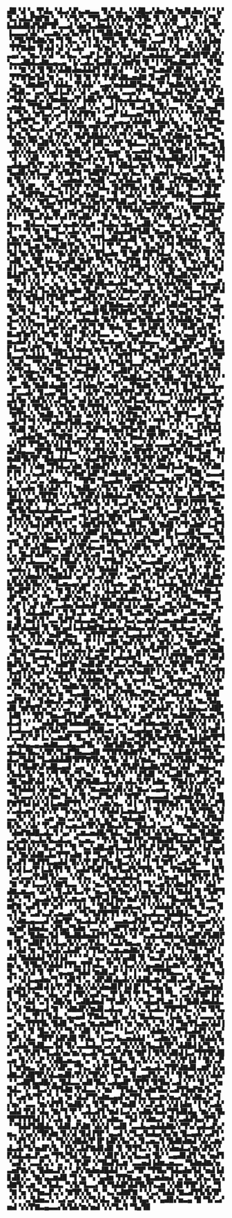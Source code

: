 ▟█▝▟▝▄▝▛▟▄▝▟▃▞▟▚▃▅▃▃▝▊▞▚▟▃▝▞▟█▃▞▟▅▞▆▝▆▟▊▟▅▞▞▝▐▞▜▃▚▟▃▛▇▛▇▝▄▝▝▞▜▞▚▝▜▜▃▟▜▞▛▟▇▞▜▜▙▝▊▝▞▟▊▝▚▝▇▝▐▞▜▞▙▟▟▟▉▟▜▟▛▜▛▃▃▟▝▟▅▜▃▟▆▟▞▞▅▝▟▝▆▜▅▞▝▞▛▞▚▃▟▞▞▝▐▞▜▛▐▃▃▃▞▟▞▝▃▃▆▞▃▞▙▞▛▛▐▝▜▟▉▟▆▝▉▟▝▟▄▝▃▟▞▝▆▜▝▞▚▞▞▜▄▝▞▝▞▜▙▜▜▟▇▞▆▝▜▝▉▃▝▃▜▝▊▞▜▜▃▜▛▝▆▟▆▝▃▃▟▝▊▜▝▝▃▝▊▟▐▟▆▝▛▛▇▟▆▝▊▟▟▝▟▝▞▃▙▞▝▝▜▞▆▞▚▝▛▃▝▝▉▟▟▞▄▃▚▜▄▃▜▞▞▟▉▝▟▃▄▞▃▝▆▃▚▞▟▝▚▞▙▃▝▃▄▛▐▃▜▟▚▜▄▟▐▟▚▃▆▟▟▟▃▞▚▟▉▟▉▜▛▟▛▞▚▃▃▟█▟▃▟▇▃▄▃▄▝▐▞▃▟▃▜▄▟▉▃▞▟▆▛▇▝▉▝▐▝▟▜▅▟▇▃▟▞▃▝▊▜▙▝▝▝▇▝▟▝█▝▉▞▟▟▉▟▅▟▟▟▜▝▟▝▊▟▝▝▐▞▆▝▜▃▆▟▛▟▊▞▜▝▃▝▅▞▆▝▛▛▇▜▅▜▟▝▆▝▃▝▐▝▇▝▇▝▛▝▛▟▛▟▇▃▅▟▇▝▊▃▆▜▝▜▛▟▟▞▝▃▚▞▅▝▅▃▝▟▆▟▇▜▝▟▟▟▃▝▛▟▟▞▝▃▄▞▅▟▟▟▉▜▅▟▄▝▛▝▆▟▇▞▙▜▞▜▝▟▃▞▜▟▊▃▝▃▄▜▃▟▐▃▛▞▝▟▝▃▅▝▛▞▄▝▃▃▄▜▚▝▜▟▄▟▟▝▆▟▄▜▛▝█▜▝▟▞▜▟▞▄▃▛▃▚▜▅▟▆▃▞▛▐▟█▞▛▝▜▜▙▃▟▃▙▃▅▝▄▞▚▝▇▟▞▟▛▃▙▝▚▟▆▃▅▟▄▝▜▜▙▟▊▃▞▜▞▞▃▟▝▞▃▝▄▟▐▝▞▝▊▃▟▝▉▝▉▞▃▃▝▝▇▞▅▞▄▃▛▜▞▝▜▞▚▝▆▜▃▞▃▞▜▝▛▟▜▛▇▝▝▃▄▛▐▟▃▃▅▞▜▜▜▝▞▞▝▞▝▝▇▜▚▞▛▜▜▃▆▜▛▜▃▝▉▞▝▃▞▟▟▟▞▝▝▟▃▟▝▃▄▃▞▟▟▟▆▝▟▟▄▜▄▝▃▝▐▞▞▜▛▜▅▜▞▝▅▞▙▃▟▝▃▞▚▃▜▝▜▜▞▜▛▞▚▜▛▝▟▜▝▃▜▝▃▟▛▝▃▜▟▝▊▃▙▜▝▜▅▟▄▜▃▜▄▞▄▝▟▝▛▟▚▝█▟▜▟█▟▟▞▞▞▜▝▞▜▙▛▇▃▚▞▛▟▇▟▅▝▆▃▛▜▄▝▝▟▇▞▞▜▚▟▉▜▞▞▅▞▞▝▅▛▐▟▊▃▚▜▛▝█▟▃▃▚▟▟▝▛▜▞▛▐▟▝▟▅▃▅▝█▃▟▞▞▟▃▞▛▞▄▞▅▝▆▟▊▞▟▝▃▞▆▃▄▞▚▞▃▃▅▟▞▝▉▝█▟▇▝▚▜▝▝▚▟▚▜▝▟▝▝▞▟▊▝▝▝▛▝▝▜▞▜▃▟▚▞▅▝▛▜▃▝▊▟▇▟▟▝▇▟▄▟█▟▛▟▐▝▉▃▝▜▜▃▟▟▄▟▜▞▛▃▜▟▞▞▜▛▇▞▝▝▅▞▃▜▝▟█▟▃▞▆▞▙▝▞▟▅▝▛▟▞▃▟▟▛▝▟▜▄▟▉▞▆▜▃▃▛▝▅▜▙▛▇▝▜▟█▜▛▟▄▞▄▞▙▃▜▃▝▃▅▟▐▃▚▃▄▝▚▞▆▝▝▛▇▝▉▞▞▝▝▝▛▃▝▞▃▟▅▟▞▝▆▟█▝▃▞▅▜▟▃▆▝▝▟█▞▝▃▛▛▇▟▇▞▄▜▅▝▚▝▚▝▊▟▛▃▝▞▜▃▞▜▜▞▛▝▛▞▜▟▃▝▉▟▜▜▙▞▟▝▊▟▊▃▙▜▝▝▉▃▜▝▉▜▛▃▙▝▜▟▛▛▇▃▙▃▜▝▐▞▚▞▆▟▊▃▝▝▊▝▚▟▞▟▝▃▜▞▃▞▜▟▇▞▙▃▃▟█▟▅▜▄▜▞▝▞▝▇▜▃▞▆▜▜▟▜▃▚▜▅▜▞▜▜▟▊▃▟▝▆▃▆▟▞▃▄▝▝▝▉▃▃▟▄▃▚▃▞▞▛▟▆▃▙▝▛▜▄▞▝▃▞▃▛▜▜▟▝▟▚▝▊▜▜▟▟▞▆▜▚▜▛▝▞▞▄▝█▛▐▟▟▟▛▛▐▝▝▝▊▃▛▟▄▜▚▟▐▜▚▟█▞▝▝█▝▇▞▅▃▝▞▙▃▝▞▛▟▊▃▟▝▊▝▆▟▄▜▃▞▆▃▃▝▉▟▃▃▚▃▃▞▄▃▆▞▟▃▆▝▜▃▙▃▚▟▅▝▃▟▉▞▚▃▝▟▃▞▞▃▅▃▚▟▉▞▟▝▝▝▜▝▇▝▆▝▜▃▞▃▙▞▄▜▝▝▐▝▛▟▄▟▟▜▜▟▉▝▆▃▅▞▚▞▛▝▅▞▝▃▟▜▃▞▆▞▛▃▚▟▊▜▅▟▃▝▞▜▄▝▃▜▜▜▃▟▉▟▃▟█▝▅▝▊▝▛▟▜▝█▟▟▟▃▝▟▝▄▜▛▜▜▝▜▃▆▝▆▞▛▟▊▜▚▞▙▝▆▝▐▝▛▝▚▟▃▝▄▝▊▃▜▟▝▜▝▜▞▜▟▞▄▃▝▞▛▜▟▝▇▞▙▜▛▝▝▝▇▞▟▜▚▞▞▝█▜▄▟▅▝█▝▇▛▐▜▛▜▟▃▞▝▆▞▆▞▞▝▉▝▞▜▚▟█▝▄▝█▛▐▟▃▞▃▟█▝▇▟▛▝▜▞▆▝▅▃▛▛▇▝▜▝▞▟▇▜▞▝█▝▅▞▃▜▟▝▚▟▐▝▚▃▙▞▜▝▆▝▉▟▚▟█▟▝▞▞▝▄▝▐▝▟▞▛▜▅▜▝▞▟▝█▞▄▝▅▟▟▞▛▝▊▟█▟▟▜▚▝▇▝▛▝▛▃▝▞▆▝▅▟▚▜▛▞▛▞▞▟▃▞▛▞▙▃▚▝▇▜▄▟▉▞▆▞▞▞▙▝▃▝▛▟▝▞▟▝▃▝▄▝▚▝▅▝▆▜▛▟█▃▆▃▟▟▝▜▄▞▜▃▜▞▟▟▞▛▇▟▝▃▆▃▃▟▚▟▆▃▞▃▛▞▜▃▜▞▙▜▄▟▆▝█▃▛▝▚▃▞▞▆▟▄▞▃▃▙▝▊▞▃▜▟▞▜▃▃▜▝▟▛▟▜▞▟▝▆▜▙▟▐▜▜▟▛▝▚▃▟▟▜▞▛▞▙▞▟▃▞▃▞▟▛▟▚▞▆▝▜▝▟▟▄▟▟▜▚▃▅▞▟▃▝▜▝▞▃▜▃▝▛▝▛▃▞▞▜▞▄▛▇▟▅▃▆▞▄▟▚▟▜▝▐▟▉▟▆▝▃▜▄▝▄▟▄▝█▞▜▝▟▃▝▜▝▝▅▞▅▜▜▃▅▟▊▜▙▜▜▟▇▜▟▝▇▟▞▃▟▝▆▝▅▟▜▝█▃▚▝▜▜▃▞▙▜▄▝▝▜▟▟▚▞▄▝▄▟▅▃▙▝▇▞▛▝▟▃▅▜▅▜▙▟▅▝▟▜▟▟█▞▆▞▝▜▜▝▜▃▝▞▞▞▜▜▝▃▙▜▞▃▆▝▟▞▜▝▉▝▇▟▄▝▉▃▝▛▐▟▛▟▝▞▞▝▉▟▛▃▙▜▙▝▇▃▆▜▅▜▚▝▆▜▅▝▟▟▝▝▉▞▟▜▃▃▝▃▝▞▆▃▆▜▙▜▃▜▅▝▆▞▄▃▙▜▟▝▅▝▅▃▟▟▚▝▞▜▄▃▚▝▟▟▝▟▚▝▅▞▆▃▆▃▄▞▄▜▚▟▄▃▃▝▝▟▊▝▆▜▛▃▞▝▉▞▅▛▐▃▅▞▟▜▚▝▊▟▄▃▜▞▅▟▄▞▅▞▆▝▟▜▃▜▄▃▛▃▛▝▅▞▃▟▇▜▛▝▚▃▅▜▙▟▉▃▃▞▅▟▟▟▄▝▜▜▟▃▙▟▃▞▚▝▄▝▞▝▇▜▜▝▝▜▄▝▉▟▟▝▊▞▃▟▜▝▚▞▞▜▛▞▙▟▚▃▝▜▚▞▟▜▙▃▜▝▟▃▙▜▄▝▃▜▜▟▞▜▃▃▛▞▜▜▝▃▟▞▃▛▐▟▞▜▚▞▙▞▞▜▚▟▄▃▚▛▇▝▜▃▝▟▅▃▛▜▛▞▚▞▃▟▉▛▐▞▚▃▚▃▜▜▞▝▟▞▙▞▃▜▞▜▜▟▆▝▚▜▙▞▆▝▝▜▙▞▚▞▃▞▛▛▐▝▃▝▛▞▆▟█▟▃▟▚▞▜▟▉▃▞▜▜▝█▞▛▞▞▝▝▃▃▜▙▝▇▟▊▟▄▟▇▝▃▟▐▟▅▞▛▃▆▟▝▃▝▛▇▟▆▝▛▃▜▝▜▝█▝█▟▃▜▟▃▄▃▛▃▃▟▞▝▊▃▄▞▜▟▝▃▝▝▟▞▛▝▅▞▟▟▜▜▚▟▚▟▚▝▟▃▛▞▃▜▜▝▟▃▃▟▞▃▙▜▅▝▟▟▜▞▞▃▛▜▄▞▚▟▐▞▅▜▝▞▄▞▙▟▜▃▄▜▟▃▄▃▞▝▟▟▟▟▜▟▛▃▙▞▜▟▄▛▐▝█▜▟▞▝▞▜▞▆▝▉▞▜▜▜▟▝▝▞▞▆▟▆▞▅▝▐▝▚▝▟▝▞▞▄▝▐▞▅▞▛▝▇▜▜▃▚▝▆▟▉▃▜▝▉▃▙▝▟▞▛▞▜▝▚▜▞▛▇▃▜▝▞▝▞▜▃▜▛▜▃▃▄▜▄▝▟▃▟▞▜▝▜▝▞▜▚▟▅▟▜▟▉▃▅▞▟▝▐▞▝▟▞▜▛▟▆▝▝▜▜▝▃▜▚▝▃▝▄▞▙▃▙▝▉▟▉▝▉▞▝▃▟▞▚▞▟▝▞▃▜▟▛▜▅▜▙▟▜▜▅▜▞▟▉▜▄▃▚▞▃▝▝▃▙▜▜▟▟▝▝▃▟▟▅▜▙▞▝▛▇▛▇▝▃▃▛▟▃▃▝▃▜▞▞▜▅▟▃▜▛▞▛▞▃▝▊▜▅▃▛▝▝▃▞▃▚▜▟▝▛▜▅▜▞▟▐▝▊▜▜▞▞▝▅▜▝▞▆▝▇▝▄▃▞▟▞▃▃▃▟▞▚▛▇▃▟▞▆▜▝▟▛▟▄▃▃▜▛▜▙▝▜▜▜▃▞▝▛▟▜▜▞▟▞▝▅▞▟▛▇▜▚▞▞▜▄▜▛▟▐▝▜▃▆▝▜▟▆▟▉▜▙▜▛▝█▟▄▟▟▃▃▝▞▟▄▟▜▛▇▜▞▟▇▝▉▟▜▛▐▟▛▞▝▃▝▜▛▟▟▜▃▝▐▟▅▃▜▝▞▟▆▝▜▜▟▃▞▟▆▝▊▟▇▟▜▝▞▝▞▞▜▝▇▞▞▟▇▟▜▃▙▜▄▃▝▞▛▟▇▛▐▜▝▃▚▃▟▞▛▝▝▞▆▜▅▛▐▟▛▝▊▟▇▟▉▃▜▞▚▞▛▃▃▝▝▃▃▞▜▟█▝▄▃▃▟▞▝▄▞▞▃▞▃▝▟▆▃▟▃▝▝▜▛▇▝▜▃▄▟▅▝▛▃▟▟▜▟▃▟▇▟▞▛▐▝▅▟▚▃▄▃▝▟▃▞▄▟▅▝▉▞▟▟▚▝▐▝▆▟█▃▞▞▜▞▅▝▞▟█▜▙▜▃▝▅▝▟▝▅▝▐▞▜▞▝▜▞▜▜▟▐▝▞▝▄▜▛▛▇▝▞▞▙▞▛▟▛▟▐▟▇▟▟▃▆▝▉▞▙▞▅▟▚▞▟▃▃▜▃▟▅▜▃▟▅▟▛▜▚▜▛▞▝▜▜▞▃▞▃▟▅▜▜▞▙▝▟▝▊▃▟▝▅▝▆▝▐▟▝▞▃▜▛▟▐▜▜▜▝▜▅▜▅▜▙▜▄▟▄▟▃▟▅▃▙▝▝▜▚▃▟▝▄▝▄▞▄▟▜▞▅▞▛▝█▝▃▃▛▃▞▟▅▛▇▝▇▞▅▜▃▛▇▝▅▞▄▟▆▝▃▃▆▝▜▞▄▟▜▝█▛▇▝▐▃▃▟▉▞▞▝▛▃▅▞▜▝▄▜▞▞▃▞▜▟▝▞▞▞▙▟▐▟▜▝▊▜▝▃▝▟▇▜▟▜▜▞▛▝▚▟▊▜▃▝█▝▇▟█▝▞▜▚▟▆▛▐▃▛▜▚▞▄▝▚▃▞▞▄▃▜▞▃▜▟▃▞▟▇▛▐▃▜▟▇▃▙▜▟▞▞▟█▝▐▛▐▃▃▟▊▜▃▃▃▜▟▃▄▞▚▛▐▜▝▟▇▟▜▟▝▞▞▟▛▃▃▜▜▟▄▃▙▝▞▃▟▜▄▃▟▝▜▝▃▞▞▛▇▝▜▃▃▜▟▝▚▞▛▃▙▜▙▃▃▝▃▟▚▜▛▟▄▃▆▝▚▜▄▝▞▟▉▜▅▝▛▝▄▞▅▜▜▟▛▟▉▃▞▟▅▞▃▝▇▃▛▟▟▜▚▃▚▟▛▞▅▜▞▃▆▝▝▜▝▟▛▜▞▃▞▞▄▝▃▞▝▞▝▟▅▞▛▟▞▟▃▜▞▞▛▃▙▃▃▃▚▛▐▜▙▟▚▝▛▞▟▝▛▜▙▟▝▞▄▝▅▃▄▟▊▃▞▞▞▛▐▞▝▝▟▞▙▞▃▟▟▃▚▝█▜▟▜▅▝▄▜▛▃▚▜▟▝▇▟▟▟▝▝▆▞▛▃▅▝▅▟▛▟▚▃▟▝▊▞▝▛▐▟▝▝▄▞▞▟▅▟▞▞▆▟█▟▟▝▄▞▚▞▃▟▚▜▛▞▝▃▅▟▜▝▞▜▟▝▃▞▆▝▟▜▝▟▊▟▆▞▙▜▟▞▙▜▙▞▞▝▜▃▅▃▄▞▄▟▝▃▚▜▜▃▅▃▝▟▄▝▛▝▐▃▙▟▄▝█▟▞▞▛▟█▃▙▜▚▟▛▛▐▞▝▞▚▝▇▝▊▞▟▜▃▝▞▝▟▃▙▞▄▟▉▞▞▜▞▃▝▃▛▟▜▟▝▟▅▟▇▃▙▟▛▝▆▞▚▞▝▜▄▃▚▟▛▞▆▞▞▞▛▟▟▞▚▟▟▃▅▃▜▟▃▟▝▝▚▞▞▜▙▃▝▝▊▃▟▞▄▛▐▝▄▛▐▞▛▃▃▟▅▞▙▟▅▟▛▝█▟▉▟▚▟▐▞▄▟▆▝▃▞▜▃▜▟▟▝▜▜▅▝▜▃▟▝▊▝▟▟▃▟▆▟▝▃▜▝▊▃▙▝▟▃▛▞▄▝▉▝▜▃▆▞▜▞▆▟▛▜▞▝▃▟▉▃▆▃▛▝▃▝█▝▅▟▚▜▝▃▃▜▟▜▚▟▃▃▆▞▜▃▆▞▞▜▃▞▄▃▆▟▚▃▅▃▅▟▉▃▆▝▆▜▚▟▉▟▛▟▄▟▟▝▉▝▇▞▄▟▐▃▙▟▆▛▇▃▙▟▄▞▆▟▄▃▚▟▞▃▄▝█▃▙▃▅▝▃▝▐▜▃▃▙▞▚▝▇▜▞▝▅▟▛▜▅▃▝▝▅▜▜▜▚▟▛▃▜▃▄▟▄▟▞▞▜▟▚▝▅▝▇▃▛▝▆▟▉▝▊▜▃▝▞▟▞▟▇▞▅▛▇▟▃▝▛▝▐▝▄▟▇▝▅▟▚▜▞▝▄▝▆▜▞▃▞▝▇▟▆▜▛▟▄▝▝▟▄▞▛▃▅▃▃▃▚▜▝▃▚▟▃▜▞▃▆▟▐▞▜▞▄▝▄▜▅▜▟▜▜▝▃▞▆▝▛▃▅▞▅▟▉▞▜▃▜▝▜▃▅▟▄▝▐▜▚▜▞▞▟▃▆▜▅▝▄▟▄▟▅▜▝▝▅▃▞▞▟▜▜▜▅▞▛▜▝▟▊▟▇▟▜▞▆▝▚▃▙▝▚▟▇▜▛▝▅▟▊▟▛▃▛▟▃▞▃▛▇▃▙▞▙▞▃▜▛▟▛▜▝▜▚▞▃▞▜▃▅▜▚▜▄▟▝▞▟▟▄▟▜▝▇▟▆▟▇▝▛▃▆▞▆▞▅▟▉▛▐▝▅▞▅▝▛▃▝▞▜▞▅▜▜▞▟▟▝▟▚▝▃▝▅▃▜▟▞▝▟▞▟▟▅▞▙▃▛▝▄▝▄▃▟▝▆▃▞▝█▃▅▃▄▜▜▝▞▞▟▞▄▜▜▞▃▜▜▟▜▃▚▝▅▟▇▞▆▞▟▜▄▜▞▜▄▝▇▝▄▝▝▝▅▟▞▝▄▜▞▝▛▜▛▞▚▝▄▃▚▃▝▝▛▞▚▞▙▞▅▝▜▃▄▟▊▃▚▝▐▃▛▞▜▜▙▃▜▛▇▃▚▟▜▟▃▟▉▝▝▝▇▟▊▃▟▜▛▟▝▝▊▟▅▃▛▃▆▞▃▜▛▟▆▞▞▜▞▞▝▞▝▝▚▞▆▝▛▃▃▝▟▝▅▝▆▃▜▟▄▟▉▝▆▛▇▜▚▞▚▞▞▃▞▝▝▟▛▝▄▛▐▝▟▜▄▞▝▝█▞▚▟▟▟▚▝▐▞▟▟▄▃▞▟█▛▐▟█▝▝▝█▜▝▜▅▃▟▜▜▟▛▃▅▝▇▜▙▟▄▜▞▟▝▃▆▛▐▞▅▝▆▟▆▟▛▞▆▃▆▞▜▟▃▟▝▞▝▝▚▟▟▜▄▟▜▟▅▟▉▟▆▃▚▃▝▃▄▝▚▟▜▟▅▃▅▟▞▃▆▝█▞▞▟▝▝▟▝▐▃▟▃▃▞▆▜▚▜▟▞▛▃▃▃▃▟▜▟▉▃▅▝▃▝▟▃▄▟▄▞▅▞▜▞▟▞▆▝▜▝▟▞▆▛▐▞▃▃▛▞▚▛▐▃▚▃▆▟▛▝█▃▝▃▚▞▆▞▟▝▊▃▞▜▟▜▙▜▅▛▇▜▙▃▜▟▐▟▆▜▛▜▃▞▅▟▄▃▄▃▆▟▇▃▃▟▄▃▟▜▙▝▝▟▆▜▟▛▇▞▜▟▜▝▚▃▚▝▛▟▚▞▛▜▜▃▚▟▃▟▅▟▃▜▙▃▚▜▛▞▜▃▛▜▙▃▃▟▉▝▜▜▛▛▇▟▇▜▚▝█▜▃▃▜▃▙▟▛▟▞▜▜▞▙▟▃▞▜▟▟▝▜▃▟▟▟▟▉▜▛▛▇▜▙▜▄▜▙▝▟▝▐▞▆▟▃▝▝▞▙▜▜▟█▟▝▜▜▜▄▟█▝▐▜▙▟▛▟▚▟█▃▄▟▝▃▄▝▐▞▝▟▅▝▄▜▜▟▛▟▄▟▇▞▛▜▄▞▟▟▝▝▇▟▃▞▝▞▙▟▄▜▞▝▆▝▞▜▝▜▚▞▜▝▆▞▝▝▆▜▟▜▞▝▝▟▜▟▊▝▚▜▃▟▊▜▅▞▛▜▚▞▜▟▇▝▅▟▛▟▟▝▝▞▙▝█▝▆▛▇▟█▃▟▃▞▃▚▟▃▜▞▛▐▟▆▃▝▛▇▟▐▞▃▟▛▃▜▟▃▜▜▟▟▟▝▟▞▟▅▞▚▝▟▜▞▝▆▃▅▟▞▟▊▞▟▝▆▃▞▃▄▟▃▝▞▜▞▟▐▟▝▞▆▝▝▜▞▃▃▞▞▞▄▜▅▞▜▃▚▝█▝▄▃▛▜▅▜▝▝▇▜▛▝▄▃▃▃▟▝▄▟▅▟▞▛▇▝▟▝█▛▇▜▜▟▐▟▝▟▐▃▅▟▛▜▜▝▞▝▞▃▆▞▅▃▝▟▐▝▚▜▝▜▜▛▇▟▚▝▜▞▛▟▞▃▛▜▞▃▟▃▅▞▃▜▞▞▛▝▜▞▅▞▅▞▜▝▟▜▟▟▐▃▅▟▃▟▝▝█▞▝▞▝▝▐▝█▞▜▜▙▝▟▃▃▜▞▝▟▝▝▃▅▝▅▞▃▞▟▝▚▞▄▝▄▜▄▝▆▟▄▟▇▝▄▝▝▞▚▝▇▞▆▞▄▝▟▜▙▟▉▞▙▝▞▟▞▝▛▃▟▜▚▃▅▃▙▜▛▞▆▜▙▃▙▜▃▝█▟▃▟▝▃▃▞▝▝▅▟▇▞▙▞▆▞▝▟▅▛▇▟█▃▟▃▜▝▄▞▝▃▆▃▅▟█▞▜▟▃▝▅▟▊▜▟▝▟▞▙▜▄▃▃▜▃▝▉▟█▟▛▃▞▃▆▞▄▃▙▞▙▃▟▃▄▝▚▃▅▃▝▝▛▞▙▝▇▟▐▜▚▞▜▜▙▟▇▜▟▃▙▟▊▜▃▟█▞▙▞▙▟▐▞▞▝▉▃▞▜▝▝▉▝▚▃▚▟█▃▆▜▃▃▙▞▟▜▃▛▐▟▜▟▃▝▇▟▚▝▐▟▚▃▟▃▜▝▇▞▟▟▉▃▙▞▛▜▚▟▆▝▛▝▜▃▞▛▐▝▃▟▞▝▐▟▝▃▚▟▄▞▞▝▚▞▛▃▛▝▛▝▛▃▟▜▝▜▟▜▜▃▄▟▟▝▉▞▞▛▐▛▐▜▅▝█▃▞▞▟▝▐▝▜▝▇▜▝▃▅▜▟▃▝▛▐▝▊▜▞▟▐▃▞▛▐▃▙▜▜▝▊▝▄▟▟▜▟▛▐▝▉▜▄▟▜▞▜▜▙▝▜▃▝▛▇▟▆▜▃▃▃▝▉▜▝▃▞▃▃▞▛▟▊▜▞▃▃▝▞▟▚▃▝▝▟▜▄▟▃▟▟▃▛▝▝▝▐▞▅▃▆▝▐▝█▜▞▛▐▜▃▝▇▝▚▛▐▃▃▞▞▟▇▜▃▃▝▞▞▝▅▃▜▞▚▞▙▞▄▜▝▜▞▃▅▜▞▟▆▟▜▞▝▝▟▟▝▟▇▃▆▃▄▝▟▞▚▝▊▃▙▜▃▞▛▝▅▃▄▜▙▜▅▞▝▞▅▞▆▃▛▟▐▝▇▟▟▝▉▝▜▟▛▜▟▞▚▝▜▝▄▃▟▞▆▜▞▃▆▃▅▝▆▜▚▟▐▜▅▞▆▟▚▜▜▝▊▞▝▜▙▃▟▟▞▜▞▃▙▞▆▛▇▝▄▟▜▝▛▝▅▜▝▝▝▟▐▃▝▝▉▞▜▟▞▃▆▃▄▜▝▞▟▟▟▟▚▞▚▜▅▝▊▃▄▝▊▃▜▝▆▝▃▟▚▃▛▃▅▃▟▞▝▜▞▜▟▜▛▜▜▝▛▞▆▝▄▃▟▃▃▜▟▟█▟▃▝▇▃▞▝▞▝▞▟▆▃▄▃▃▟▝▟▅▜▛▝▆▃▟▃▛▟▞▝▃▃▅▃▟▜▟▝▄▟▄▜▚▃▟▝▆▞▃▃▅▜▞▞▅▞▆▛▐▟▅▟▄▝▟▜▄▞▜▟▆▝▃▃▚▝▄▟▛▜▚▟▞▟▅▝▄▃▛▝▚▜▝▃▛▝▛▃▞▝▟▝▜▃▞▝█▟▆▃▜▟▝▜▙▟█▟▅▟▟▜▜▝▆▟▞▝▟▝▚▃▆▃▙▟▉▟▟▞▄▟▛▟▜▟▉▛▇▝▉▝▚▟▉▛▐▞▟▃▄▜▞▞▃▞▛▟▃▝▟▃▙▜▅▃▄▝▟▞▃▝▅▞▄▞▜▟█▟▇▞▞▞▟▝▝▟▟▝▆▝▜▃▚▟▞▃▙▟▛▝▞▜▜▟▚▃▆▃▅▟▇▞▞▜▞▃▆▝▐▝▜▝▅▟▝▝▆▛▐▟▟▝▇▟▟▟▟▝▛▟▐▟▝▝▝▝▚▞▄▃▚▞▟▞▄▟█▝▉▝▅▃▛▃▙▜▟▞▞▟█▞▜▝▄▞▆▞▄▝▊▜▙▞▛▟▟▟▐▜▜▃▜▜▚▟▃▝▛▃▚▜▃▞▞▞▄▃▅▟▐▃▆▞▛▃▞▟▞▛▇▝▊▜▃▝▚▞▟▝▊▝▛▝▄▃▄▞▜▟▟▝▆▟▊▃▛▝▟▝▐▝▝▜▞▜▜▜▙▃▃▝▃▝▛▟▄▝▅▟▜▝▝▟▐▃▄▟▅▞▜▝▝▟▊▜▝▃▝▟▛▟▊▟▄▟▞▞▟▟█▃▆▞▚▟▊▃▙▜▃▝█▃▃▝▞▃▞▟▄▜▃▟▊▟▐▞▛▞▜▝▇▞▞▟▞▟▅▟▊▛▐▟▐▛▐▝▚▟▄▜▄▝▝▃▅▛▐▃▆▟▆▟█▝▜▟▞▝▆▃▝▟▄▝▃▛▐▜▛▞▄▟▚▃▝▛▐▞▜▝▛▝▜▃▝▜▝▜▃▝▃▞▞▛▇▛▐▟▚▞▄▞▝▟▟▝▃▜▝▟█▞▆▝▃▟█▟▅▟▝▜▚▟▛▞▝▞▚▟▄▟▜▃▆▝▐▝█▟▊▟▆▟▟▃▙▝▟▝▇▟▄▃▟▝▇▝▝▟▇▟▛▞▆▟▊▃▟▃▄▝▐▃▝▃▜▃▟▃▜▜▛▜▜▃▝▞▆▝▉▜▃▃▞▝▐▃▝▛▐▝▊▟▃▝▄▃▄▟▝▛▇▟▃▝▟▝▄▞▟▝▇▃▙▃▃▝▐▃▙▝▅▝▞▃▃▃▚▟▄▝▅▃▜▜▜▜▙▝█▟▉▝▚▃▅▝▆▃▆▟▇▜▚▝▆▝▅▞▙▝▃▜▝▟▝▜▅▜▜▃▆▞▟▟▐▃▟▝▚▝▊▝█▃▚▞▞▝▜▞▝▟▉▝▟▝▄▃▝▝▐▃▞▞▝▝▟▟▆▞▞▞▛▜▃▟▟▜▝▞▄▞▜▟▚▝▟▃▝▜▛▛▐▟▛▟█▝▛▟▄▝▐▃▄▞▙▃▅▟▟▟▝▝▃▟▆▞▆▝▝▟▜▝▉▟▟▞▙▞▃▟▟▞▜▟█▃▃▜▟▝▉▞▃▃▙▟▄▞▃▞▃▞▜▞▞▞▙▜▄▃▙▜▛▝▟▟█▟▐▞▜▃▚▝▟▝▚▝▛▟▜▝▜▃▟▞▅▞▆▞▄▃▟▞▜▃▟▞▚▛▇▝▇▛▐▝▉▜▞▟▉▟▐▃▞▜▜▜▛▟█▃▅▝▊▞▞▃▛▝▞▟█▃▅▃▄▝▄▝▚▝▅▝█▟▃▝▊▃▜▞▞▃▚▝▚▞▞▛▐▟▝▝▉▞▃▛▐▝▆▜▅▃▝▟▚▞▞▟▛▃▝▜▚▃▝▟▞▛▐▃▟▜▃▟▝▃▅▃▟▃▜▜▛▟▇▟▊▃▆▛▐▞▅▟▇▃▛▟█▜▛▞▟▃▅▟▉▞▛▞▞▜▛▟▞▝▅▞▃▝▊▃▄▟▜▞▃▜▝▝▊▜▄▞▞▞▞▟▟▞▝▝▃▟█▜▄▟█▞▄▝█▟▃▃▚▟▊▜▙▞▃▟▄▟▛▝█▜▜▝▉▜▙▞▃▟▝▞▝▝█▝▄▞▅▜▟▃▝▞▝▜▃▞▞▜▜▟▇▝▛▟▃▃▚▝▆▞▝▜▜▟▃▜▚▟▆▜▙▞▃▟▜▜▅▛▇▞▙▝▃▜▝▃▅▜▞▜▚▝▚▝▄▝▆▝▟▃▛▜▚▟▆▃▄▟▚▞▜▜▃▜▃▃▆▞▅▃▞▜▞▟▇▃▚▞▜▞▅▞▝▃▃▝▆▞▟▜▜▝▅▟█▞▄▝▊▜▄▝▛▝▆▟▉▝▞▃▛▃▙▝▞▟▐▟▅▝▐▝▛▃▟▞▚▟▟▝▛▟▝▟▄▝▇▞▜▝▛▝▃▟▃▟▜▝▆▟▐▃▞▃▚▟▇▞▙▟▞▜▜▟▉▟▄▝▆▞▃▜▙▜▛▜▜▜▜▟▐▝▞▃▙▝▊▝▃▝▝▟▞▞▚▟▆▃▝▜▟▝▞▟▆▃▞▝▉▞▃▟▟▜▄▞▛▜▞▝▝▜▟▟▜▟█▟▄▝▟▟▊▃▛▟▇▝▟▞▟▝▄▟▉▝▃▃▙▃▅▟▟▟▇▞▞▜▚▞▄▟▃▟▚▞▅▃▝▞▄▞▞▜▛▟▆▝▊▞▟▝▉▟▐▜▛▝▄▃▟▝▞▜▃▞▙▟▄▞▙▞▆▝█▃▄▟▞▃▟▜▝▝▝▟▜▝▟▝▝▝▚▝▜▞▞▟█▟▞▛▐▛▐▟▛▞▙▞▚▝▊▃▅▃▜▝█▟▉▟▆▟▝▟▞▃▆▞▟▃▟▞▜▞▅▟▛▞▙▝▐▜▞▃▙▛▇▟▊▟▉▝▊▝▉▜▜▃▚▝▊▞▞▟▅▟▃▞▆▞▟▜▞▞▛▟▟▃▆▃▛▃▅▝▜▜▞▜▟▝▟▃▝▞▝▟▊▛▐▞▄▜▄▃▆▝█▞▝▃▄▟▊▟▜▝▅▝▅▟▜▝▄▟▚▝▃▃▛▃▚▝▃▝▚▝▛▟▛▝▞▜▙▟▜▃▆▝▃▃▅▟▐▟▆▃▅▃▃▝▜▟▆▟▇▞▅▃▅▛▇▞▄▝█▟▅▃▛▞▝▃▛▞▆▟▅▟█▟▟▝▝▃▞▜▛▝▜▜▙▞▜▟▄▟▅▜▟▝▅▟▐▟▊▟▊▞▃▝▇▞▄▃▆▟▉▝▜▝▅▝▚▝▄▟▆▝▛▛▇▃▅▝█▃▆▟▅▟▝▃▜▃▝▟▚▃▜▃▚▟▇▜▞▃▆▝▚▞▙▟▃▝▚▜▞▜▃▃▞▜▞▜▟▟▛▟▟▜▙▜▚▃▆▝▞▟▊▜▜▛▐▞▃▝▜▝▇▝▅▝▞▜▅▃▛▃▚▝▇▜▛▞▙▝▚▝▚▃▚▟▇▛▇▝▝▞▃▞▜▟▟▝▇▃▟▜▜▞▙▜▛▝▞▝▝▃▜▟▅▃▚▝▃▞▃▞▝▞▞▜▞▟▃▝▇▞▞▝▊▜▄▞▚▝▄▟▉▞▅▃▄▝█▝▜▞▃▞▅▟▝▞▞▛▇▃▄▃▃▞▙▜▟▞▆▞▅▟▝▞▞▜▃▜▝▜▄▜▉

